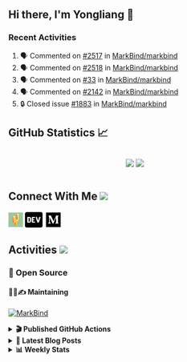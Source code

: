 ## Hi there, I'm Yongliang 👋

### Recent Activities

<!--START_SECTION:activity-->
1. 🗣 Commented on [#2517](https://github.com/MarkBind/markbind/pull/2517#issuecomment-2053609574) in [MarkBind/markbind](https://github.com/MarkBind/markbind)
2. 🗣 Commented on [#2518](https://github.com/MarkBind/markbind/issues/2518#issuecomment-2053285136) in [MarkBind/markbind](https://github.com/MarkBind/markbind)
3. 🗣 Commented on [#33](https://github.com/MarkBind/markbind/issues/33#issuecomment-2053278816) in [MarkBind/markbind](https://github.com/MarkBind/markbind)
4. 🗣 Commented on [#2142](https://github.com/MarkBind/markbind/issues/2142#issuecomment-2053089006) in [MarkBind/markbind](https://github.com/MarkBind/markbind)
5. 🔒 Closed issue [#1883](https://github.com/MarkBind/markbind/issues/1883) in [MarkBind/markbind](https://github.com/MarkBind/markbind)
<!--END_SECTION:activity-->

## GitHub Statistics :chart_with_upwards_trend:
<div align="center">
<div style="display: flex; align-items: center; justify-content: center;">

[![](https://github-readme-stats-tlylt.vercel.app/api?username=tlylt&show_icons=true&theme=tokyonight&hide_border=true&locale=en)](https://github.com/tlylt)
[![](https://github-readme-streak-stats.herokuapp.com/?user=tlylt&theme=tokyonight&hide_border=true)](https://github.com/tlylt)
</div>
</div>

## Connect With Me <img src="https://media.giphy.com/media/2wh5K5yE3ulp3xgYcG/giphy-downsized.gif" width="30">

<a href="https://www.yongliangliu.com/" target="_blank"><img align="center" src="static/site-icon.png" alt="yongliangliu.com" height="29" width="29" /></a>
<a href="https://dev.to/tlylt" target="_blank"><img align="center" src="static/dev-badge.svg" alt="dev.to/tlylt" height="35" width="35" /></a>
<a href="https://tlylt.medium.com" target="_blank"><img align="center" src="static/medium.png" alt="tlylt.medium.com" height="35" width="35" /></a>

## Activities <img src="https://media.giphy.com/media/WUlplcMpOCEmTGBtBW/giphy.gif" width="30">

### 🔭 Open Source

#### 👷‍♂️✍️ Maintaining
[![MarkBind](https://github-readme-stats-tlylt.vercel.app/api/pin/?username=markbind&repo=markbind)](https://github.com/MarkBind/markbind)

<details>
<summary> <b>🎬 Published GitHub Actions </b> </summary>

[![install-graphviz](https://github-readme-stats-tlylt.vercel.app/api/pin/?username=tlylt&repo=install-graphviz)](https://github.com/tlylt/install-graphviz)

[![reposense-action](https://github-readme-stats-tlylt.vercel.app/api/pin/?username=tlylt&repo=reposense-action)](https://github.com/tlylt/reposense-action)

[![markbin-action](https://github-readme-stats-tlylt.vercel.app/api/pin/?username=markbind&repo=markbind-action)](https://github.com/MarkBind/markbind-action)

</details>

<details>
<summary> <b>📕 Latest Blog Posts</b> </summary>

<!-- BLOG-POST-LIST:START -->
- [Useful Computer Science Modules](https://yongliangliu.com/blog/useful-cs-mods-after-grad)
- [The 2 x 2 problem](https://yongliangliu.com/blog/2x2-problem)
- [On Keeping Task Descriptions Up to Date](https://yongliangliu.com/blog/on-keeping-task-descriptions-up-to-date)
- [Easy vs Right](https://yongliangliu.com/blog/easy-vs-right)
- [The Prebound Method and Sentinel Object Pattern in Python](https://yongliangliu.com/blog/prebound-sentinel-pattern-in-python)
<!-- BLOG-POST-LIST:END -->

</details>

<details>
<summary> <b>📊 Weekly Stats</b> </summary>

<!--START_SECTION:waka-->
![Code Time](http://img.shields.io/badge/Code%20Time-1%2C201%20hrs%2038%20mins-blue)

**🐱 My GitHub Data** 

> 📦 667.2 kB Used in GitHub's Storage 
 > 
> 🚫 Not Opted to Hire
 > 
> 📜 170 Public Repositories 
 > 
> 🔑 41 Private Repositories 
 > 
**I'm an Early 🐤** 

```text
🌞 Morning                3681 commits        ████████░░░░░░░░░░░░░░░░░   31.17 % 
🌆 Daytime                3135 commits        ███████░░░░░░░░░░░░░░░░░░   26.54 % 
🌃 Evening                4405 commits        █████████░░░░░░░░░░░░░░░░   37.30 % 
🌙 Night                  590 commits         █░░░░░░░░░░░░░░░░░░░░░░░░   05.00 % 
```
📅 **I'm Most Productive on Wednesday** 

```text
Monday                   1410 commits        ███░░░░░░░░░░░░░░░░░░░░░░   11.94 % 
Tuesday                  1896 commits        ████░░░░░░░░░░░░░░░░░░░░░   16.05 % 
Wednesday                1998 commits        ████░░░░░░░░░░░░░░░░░░░░░   16.92 % 
Thursday                 1533 commits        ███░░░░░░░░░░░░░░░░░░░░░░   12.98 % 
Friday                   1454 commits        ███░░░░░░░░░░░░░░░░░░░░░░   12.31 % 
Saturday                 1700 commits        ████░░░░░░░░░░░░░░░░░░░░░   14.39 % 
Sunday                   1820 commits        ████░░░░░░░░░░░░░░░░░░░░░   15.41 % 
```


📊 **This Week I Spent My Time On** 

```text
🕑︎ Time Zone: Asia/Singapore

💬 Programming Languages: 
Markdown                 2 hrs 51 mins       █████████████████████████   100.00 % 
```


 Last Updated on 14/04/2024 00:44:34 UTC
<!--END_SECTION:waka-->

</details>
